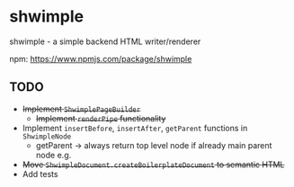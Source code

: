 # shwimple

 shwimple - a simple backend HTML writer/renderer

 npm: <https://www.npmjs.com/package/shwimple>

## TODO

- ~~Implement `ShwimplePageBuilder`~~
  - ~~Implement `renderPipe` functionality~~
- Implement `insertBefore`, `insertAfter`, `getParent` functions in `ShwimpleNode`
  - getParent -> always return top level node if already main parent node e.g. <html></html>
- ~~Move `ShwimpleDocument.createBoilerplateDocument` to semantic HTML~~
- Add tests
